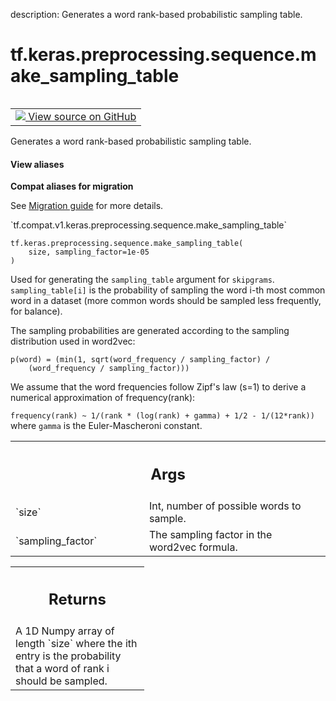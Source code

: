 description: Generates a word rank-based probabilistic sampling table.

<div itemscope itemtype="http://developers.google.com/ReferenceObject">
<meta itemprop="name" content="tf.keras.preprocessing.sequence.make_sampling_table" />
<meta itemprop="path" content="Stable" />
</div>

# tf.keras.preprocessing.sequence.make_sampling_table

<!-- Insert buttons and diff -->

<table class="tfo-notebook-buttons tfo-api nocontent" align="left">
<td>
  <a target="_blank" href="https://github.com/keras-team/keras/tree/v2.9.0/keras/preprocessing/sequence.py#L234-L271">
    <img src="https://www.tensorflow.org/images/GitHub-Mark-32px.png" />
    View source on GitHub
  </a>
</td>
</table>



Generates a word rank-based probabilistic sampling table.

<section class="expandable">
  <h4 class="showalways">View aliases</h4>
  <p>
<b>Compat aliases for migration</b>
<p>See
<a href="https://www.tensorflow.org/guide/migrate">Migration guide</a> for
more details.</p>
<p>`tf.compat.v1.keras.preprocessing.sequence.make_sampling_table`</p>
</p>
</section>

<pre class="devsite-click-to-copy prettyprint lang-py tfo-signature-link">
<code>tf.keras.preprocessing.sequence.make_sampling_table(
    size, sampling_factor=1e-05
)
</code></pre>



<!-- Placeholder for "Used in" -->

Used for generating the `sampling_table` argument for `skipgrams`.
`sampling_table[i]` is the probability of sampling
the word i-th most common word in a dataset
(more common words should be sampled less frequently, for balance).

The sampling probabilities are generated according
to the sampling distribution used in word2vec:

```
p(word) = (min(1, sqrt(word_frequency / sampling_factor) /
    (word_frequency / sampling_factor)))
```

We assume that the word frequencies follow Zipf's law (s=1) to derive
a numerical approximation of frequency(rank):

`frequency(rank) ~ 1/(rank * (log(rank) + gamma) + 1/2 - 1/(12*rank))`
where `gamma` is the Euler-Mascheroni constant.

<!-- Tabular view -->
 <table class="responsive fixed orange">
<colgroup><col width="214px"><col></colgroup>
<tr><th colspan="2"><h2 class="add-link">Args</h2></th></tr>

<tr>
<td>
`size`
</td>
<td>
Int, number of possible words to sample.
</td>
</tr><tr>
<td>
`sampling_factor`
</td>
<td>
The sampling factor in the word2vec formula.
</td>
</tr>
</table>



<!-- Tabular view -->
 <table class="responsive fixed orange">
<colgroup><col width="214px"><col></colgroup>
<tr><th colspan="2"><h2 class="add-link">Returns</h2></th></tr>
<tr class="alt">
<td colspan="2">
A 1D Numpy array of length `size` where the ith entry
is the probability that a word of rank i should be sampled.
</td>
</tr>

</table>

